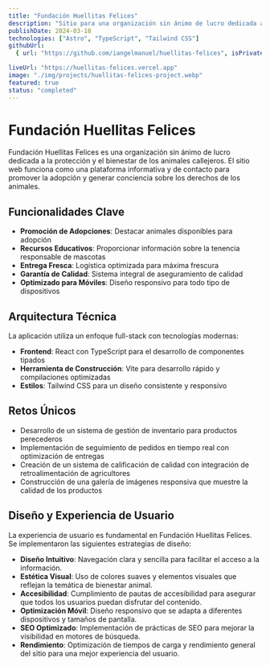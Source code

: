 ```yaml
---
title: "Fundación Huellitas Felices"
description: "Sitio para una organización sin ánimo de lucro dedicada a la protección y el bienestar de los animales callejeros, promoviendo la adopción y los derechos de los animales."
publishDate: 2024-03-18
technologies: ["Astro", "TypeScript", "Tailwind CSS"]
githubUrl:
  { url: "https://github.com/iangelmanuel/huellitas-felices", isPrivate: false }

liveUrl: "https://huellitas-felices.vercel.app"
image: "./img/projects/huellitas-felices-project.webp"
featured: true
status: "completed"
---
```


# Fundación Huellitas Felices

Fundación Huellitas Felices es una organización sin ánimo de lucro dedicada a la protección y el bienestar de los animales callejeros. El sitio web funciona como una plataforma informativa y de contacto para promover la adopción y generar conciencia sobre los derechos de los animales.

## Funcionalidades Clave

- **Promoción de Adopciones**: Destacar animales disponibles para adopción
- **Recursos Educativos**: Proporcionar información sobre la tenencia responsable de mascotas
- **Entrega Fresca**: Logística optimizada para máxima frescura
- **Garantía de Calidad**: Sistema integral de aseguramiento de calidad
- **Optimizado para Móviles**: Diseño responsivo para todo tipo de dispositivos

## Arquitectura Técnica

La aplicación utiliza un enfoque full-stack con tecnologías modernas:

- **Frontend**: React con TypeScript para el desarrollo de componentes tipados
- **Herramienta de Construcción**: Vite para desarrollo rápido y compilaciones optimizadas
- **Estilos**: Tailwind CSS para un diseño consistente y responsivo

## Retos Únicos

- Desarrollo de un sistema de gestión de inventario para productos perecederos
- Implementación de seguimiento de pedidos en tiempo real con optimización de entregas
- Creación de un sistema de calificación de calidad con integración de retroalimentación de agricultores
- Construcción de una galería de imágenes responsiva que muestre la calidad de los productos

## Diseño y Experiencia de Usuario

La experiencia de usuario es fundamental en Fundación Huellitas Felices. Se implementaron las siguientes estrategias de diseño:

- **Diseño Intuitivo**: Navegación clara y sencilla para facilitar el acceso a la información.
- **Estética Visual**: Uso de colores suaves y elementos visuales que reflejan la temática de bienestar animal.
- **Accesibilidad**: Cumplimiento de pautas de accesibilidad para asegurar que todos los usuarios puedan disfrutar del contenido.
- **Optimización Móvil**: Diseño responsivo que se adapta a diferentes dispositivos y tamaños de pantalla.
- **SEO Optimizado**: Implementación de prácticas de SEO para mejorar la visibilidad en motores de búsqueda.
- **Rendimiento**: Optimización de tiempos de carga y rendimiento general del sitio para una mejor experiencia del usuario.
